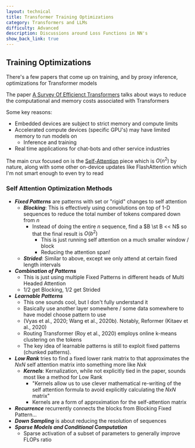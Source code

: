 ```yaml
---
layout: technical
title: Transformer Training Optimizations
category: Transformers and LLMs
difficulty: Advanced
description: Discussions around Loss Functions in NN's
show_back_link: true
---
```


## Training Optimizations
There's a few papers that come up on training, and by proxy inference, optimizations for Transformer models

The paper [A Survey Of Efficienct Transformers](/arxiv_papers/Efficient%20Transformers%20MarkedUp.pdf) talks about ways to reduce the computational and memory costs associated with Transformers

Some key reasons:
- Embedded devices are subject to strict memory and compute limits
- Accelerated compute devices (specific GPU's) may have limited memory to run models on
    - Inference and training
- Real time applications for chat-bots and other service industries

The main crux focused on is the [Self-Attention](/docs/transformer_and_llm/ATTENTION.md#self-attention) piece which is $O(n^2)$ by nature, along with some other on-device updates like FlashAttention which I'm not smart enough to even try to read

### Self Attention Optimization Methods
- ***Fixed Patterns*** are patterns with set or "rigid" changes to self attention
    - ***Blocking***: This is effectively using convolutions on top of 1-D sequences to reduce the total number of tokens compared down from $n$
        - Instead of doing the entire $n$ sequence, find a $B \st B << N$ so that the final result is $O(b^2)$ 
            - This is just running self attention on a much smaller window / block
            - Reducing the attention span!
    - ***Strided***: Similar to above, except we only attend at certain fixed length intervals
- ***Combination of Patterns***
    - This is just using multiple Fixed Patterns in different heads of Multi Headed Attention
    - 1/2 get Blocking, 1/2 get Strided
- ***Learnable Patterns***
    - This one sounds cool, but I don't fully understand it
    - Basically use another layer somewhere / some data somewhere to have model choose pattern to use
    - (Vyas et al., 2020; Wang et al., 2020b). Notably, Reformer (Kitaev et al., 2020)
    - Routing Transformer (Roy et al., 2020) employs online k-means clustering on the tokens
    - The key idea of learnable patterns is still to exploit fixed patterns (chunked patterns).
- ***Low Rank*** tries to find a fixed lower rank matrix to that approximates the $NxN$ self attention matrix into something more like $N xk$
    - ***Kernels***: Kernalization, while not explicitly tied in the paper, sounds most like a method for Low Rank
        - "Kernels allow us to use clever mathematical re-writing of the self attention formula to avoid explicitly calculating the $NxN$ matrix"
        - Kernels are a form of approximation for the self-attention matrix
- ***Recurrence*** recurrently connects the blocks from Blocking Fixed Pattern...
- ***Down Sampling*** is about reducing the resolution of sequences
- ***Sparse Models and Conditional Computation***
    - Sparse activation of a subset of parameters to generally improve FLOPs ratio

